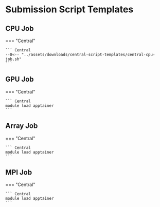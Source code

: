 # Submission Script Templates

## CPU Job

=== "Central"

    ``` Central
    --8<-- "../assets/downloads/central-script-templates/central-cpu-job.sh"
    ```


## GPU Job

=== "Central"

    ``` Central
    module load apptainer
    ```


## Array Job

=== "Central"

    ``` Central
    module load apptainer
    ```


## MPI Job

=== "Central"

    ``` Central
    module load apptainer
    ```
